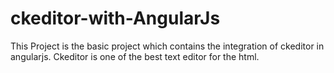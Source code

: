 # ckeditor-with-AngularJs
This Project is the basic project which contains the integration of ckeditor in angularjs.
Ckeditor is one of the best text editor for the html.

